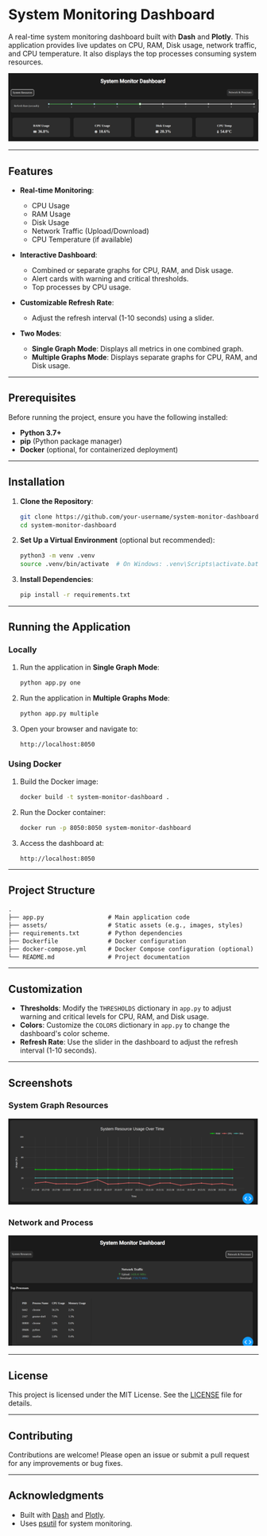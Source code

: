 # System Monitoring Dashboard

A real-time system monitoring dashboard built with **Dash** and **Plotly**. This application provides live updates on CPU, RAM, Disk usage, network traffic, and CPU temperature. It also displays the top processes consuming system resources.

![Dashboard Screenshot](assets/dash1.png)

---

## Features

- **Real-time Monitoring**:
  - CPU Usage
  - RAM Usage
  - Disk Usage
  - Network Traffic (Upload/Download)
  - CPU Temperature (if available)

- **Interactive Dashboard**:
  - Combined or separate graphs for CPU, RAM, and Disk usage.
  - Alert cards with warning and critical thresholds.
  - Top processes by CPU usage.

- **Customizable Refresh Rate**:
  - Adjust the refresh interval (1-10 seconds) using a slider.

- **Two Modes**:
  - **Single Graph Mode**: Displays all metrics in one combined graph.
  - **Multiple Graphs Mode**: Displays separate graphs for CPU, RAM, and Disk usage.

---

## Prerequisites

Before running the project, ensure you have the following installed:

- **Python 3.7+**
- **pip** (Python package manager)
- **Docker** (optional, for containerized deployment)

---

## Installation

1. **Clone the Repository**:
   ```bash
   git clone https://github.com/your-username/system-monitor-dashboard.git
   cd system-monitor-dashboard
   ```

2. **Set Up a Virtual Environment** (optional but recommended):
   ```bash
   python3 -m venv .venv
   source .venv/bin/activate  # On Windows: .venv\Scripts\activate.bat
   ```

3. **Install Dependencies**:
   ```bash
   pip install -r requirements.txt
   ```

---

## Running the Application

### Locally

1. Run the application in **Single Graph Mode**:
   ```bash
   python app.py one
   ```

2. Run the application in **Multiple Graphs Mode**:
   ```bash
   python app.py multiple
   ```

3. Open your browser and navigate to:
   ```
   http://localhost:8050
   ```

### Using Docker

1. Build the Docker image:
   ```bash
   docker build -t system-monitor-dashboard .
   ```

2. Run the Docker container:
   ```bash
   docker run -p 8050:8050 system-monitor-dashboard
   ```

3. Access the dashboard at:
   ```
   http://localhost:8050
   ```

---

## Project Structure

```
.
├── app.py                  # Main application code
├── assets/                 # Static assets (e.g., images, styles)
├── requirements.txt        # Python dependencies
├── Dockerfile              # Docker configuration
├── docker-compose.yml      # Docker Compose configuration (optional)
└── README.md               # Project documentation
```

---

## Customization

- **Thresholds**: Modify the `THRESHOLDS` dictionary in `app.py` to adjust warning and critical levels for CPU, RAM, and Disk usage.
- **Colors**: Customize the `COLORS` dictionary in `app.py` to change the dashboard's color scheme.
- **Refresh Rate**: Use the slider in the dashboard to adjust the refresh interval (1-10 seconds).

---

## Screenshots

### System Graph Resources
![System Graph Resources](assets/dash2.png) <!-- Add a screenshot if available -->

### Network and Process
![Network and Process](assets/dash3.png) <!-- Add a screenshot if available -->

---

## License

This project is licensed under the MIT License. See the [LICENSE](LICENSE) file for details.

---

## Contributing

Contributions are welcome! Please open an issue or submit a pull request for any improvements or bug fixes.

---

## Acknowledgments

- Built with [Dash](https://dash.plotly.com/) and [Plotly](https://plotly.com/).
- Uses [psutil](https://psutil.readthedocs.io/) for system monitoring.

